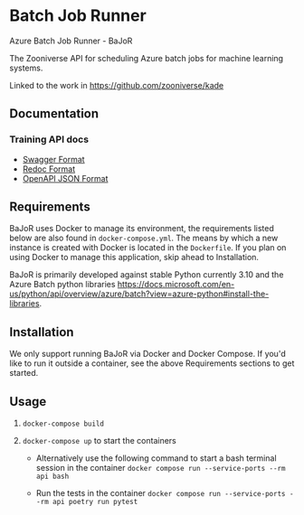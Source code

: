 # Batch Job Runner

Azure Batch Job Runner - BaJoR

The Zooniverse API for scheduling Azure batch jobs for machine learning systems.

Linked to the work in https://github.com/zooniverse/kade

## Documentation

### Training API docs

- [Swagger Format](https://bajor.zooniverse.org/docs)
- [Redoc Format](https://bajor.zooniverse.org/redoc)
- [OpenAPI JSON Format](https://bajor.zooniverse.org/openapi.json)


## Requirements

BaJoR uses Docker to manage its environment, the requirements listed below are also found in `docker-compose.yml`. The means by which a new instance is created with Docker is located in the `Dockerfile`. If you plan on using Docker to manage this application, skip ahead to Installation.

BaJoR is primarily developed against stable Python currently 3.10 and the Azure Batch python libraries https://docs.microsoft.com/en-us/python/api/overview/azure/batch?view=azure-python#install-the-libraries.

## Installation

We only support running BaJoR via Docker and Docker Compose. If you'd like to run it outside a container, see the above Requirements sections to get started.

## Usage

1. `docker-compose build`

2. `docker-compose up` to start the containers

    * Alternatively use the following command to start a bash terminal session in the container `docker compose run --service-ports --rm api bash`

    * Run the tests in the container `docker compose run --service-ports --rm api poetry run pytest`
